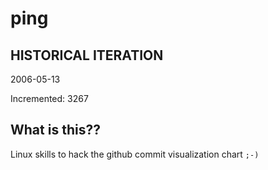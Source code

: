 # ping

## HISTORICAL ITERATION
2006-05-13

Incremented: 3267

## What is this?? 
Linux skills to hack the github commit visualization chart `;-)`
